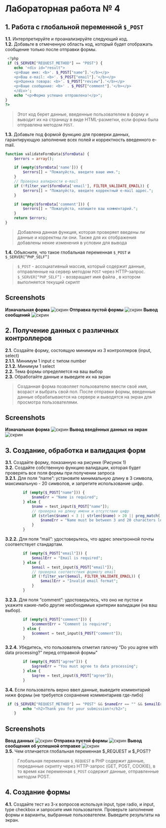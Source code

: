 # Лабораторная работа № 4

## 1.  Работа с глобальной переменной `$_POST`
__1.1.__ Интерпретируйте и проанализируйте следующий код.   
__1.2.__ Добавьте в отмеченную область код, который будет отображать сообщение только после отправки формы.  

```php
 <?php 
 if ($_SERVER["REQUEST_METHOD"] == "POST") {
    echo '<div id="result">
    <p>Ваше имя: <b>'. $_POST["name"].'</b></p>
    <p>Ваш e-mail: <b>'. $_POST["email"].'</b></p>
    <p>Оценка товара: <b>'. $_POST["review"].'</b></p>
    <p>Ваше сообщение: <b>' . $_POST["comment"].'</b></p>
    </div>';
    echo "<p>Форма успешно отправлена!</p>";
}
?>
```
> Этот код берет данные, введенные пользователем в форму и выводит их на страницу в виде HTML-разметки, если форма была отправлена методом `POST`.

__1.3.__ Добавьте под формой функцию для проверки данных, гарантирующую заполнение всех полей и корректность введенного e-mail.  
```php
function validateFormData($formData) {
    $errors = array();

    if (empty($formData['name'])) {
        $errors[] = "Пожалуйста, введите ваше имя.";
    }
    // Проверка валидности e-mail
    if (!filter_var($formData['email'], FILTER_VALIDATE_EMAIL)) {
        $errors[] = "Пожалуйста, введите корректный e-mail адрес.";
    }

    if (empty($formData['comment'])) {
        $errors[] = "Пожалуйста, напишите ваш комментарий.";
    }
    return $errors;
}
```
>Добавлена данная функция, которая проверяет введены ли данные и корректны ли они. Также для их отображения добавлены некие изменения в условии для вывода 

__1.4.__ Объясните, что такое глобальная переменная `$_POST` и `$_SERVER[“PHP_SELF”]`
>`$_POST` - ассоциативный массив, который содержит данные, отправленные на сервер методом `POST` через HTTP-запрос.
`$_SERVER[“PHP_SELF”]` - возвращает имя файла , в котором выполняется текущий скрипт

## Screenshots  
__Изначальная форма__
![скрин](screens/do.jpg)
__Отправка пустой формы__
![скрин](screens/empty.jpg)
__Вывод сообщений__
![скрин](screens/posle.jpg)

## 2. Получение данных с различных контроллеров
__2.1.__ Создайте форму, состоящую минимум из 3 контроллеров (input, select)  
__2.1.1.__ Минимум 1 input с типом number  
__2.1.2.__ Минимум 1 select  
__2.2.__ Тема формы определяется на ваш выбор  
__2.3.__ Обработайте данные и выведите их на экран  

>Созданная форма позволяет пользователю ввести своё имя, возраст и выбрать свой пол. После отправки формы, введенные данные обрабатываются на сервере  и выводятся на экран для просмотра пользователями.

## Screenshots  
__Изначальная форма__
![скрин](screens/nomer2_1.jpg)
__Вывод введённых данных на экран__
![скрин](screens/nomer2_2.jpg)

## 3. Создание, обработка и валидация форм
__3.1.__ Создайте форму, показанную на рисунке (Рисунок 1)  
__3.2.__ Создайте собственную функцию валидации, которая будет проверять все поля формы при получении запроса  
__3.2.1.__ Для поля “name”: установите минимальную длину в 3 символа, максимальную - 20 символов, и запретите использование цифр. 
```php
        if (empty($_POST["name"])) {
            $nameErr = "Name is required";
        } else {
            $name = test_input($_POST["name"]);
            // проверка на длину имени и отсутствие цифр
            if (strlen($name) < 3 || strlen($name) > 20 || preg_match('/[0-9]/', $name)) {
                $nameErr = "Name must be between 3 and 20 characters long and contain no digits";
            }
        }
```
__3.2.2.__ Для поля “mail”: удостоверьтесь, что адрес электронной почты соответствует стандартам.  
```php
        if (empty($_POST["email"])) {
            $emailErr = "Email is required";
        } else {
            $email = test_input($_POST["email"]);
            // проверка соответствия формату email
            if (!filter_var($email, FILTER_VALIDATE_EMAIL)) {
                $emailErr = "Invalid email format";
            }
        }
```
__3.2.3.__ Для поля “comment”: удостоверьтесь, что оно не пустое и укажите какие-либо другие необходимые критерии валидации (на ваш выбор). 
```php
        if (empty($_POST["comment"])) {
            $commentErr = "Comment is required";
        } else {
            $comment = test_input($_POST["comment"]);
        }
``` 
__3.2.4.__ Убедитесь, что пользователь отметил галочку “Do you agree with data processing?” перед отправкой формы"  
```php
        if (empty($_POST["agree"])) {
            $agreeErr = "You must agree to data processing";
        } else {
            $agree = test_input($_POST["agree"]);
        }
```
__3.4.__ Если пользователь верно ввел данные, выведите комментарий ниже формы (не требуется сохранение комментариев где-либо)  
```php
 if ($_SERVER["REQUEST_METHOD"] == "POST" && $nameErr == "" && $emailErr == "" && $commentErr == "" && $agreeErr == "") {
        echo "<h2>Thank you for your submission!</h2>";
    }
```
## Screenshots  
__Ввод данных__
![скрин](screens/vvod_3.jpg)
__Отправка пустой формы__
![скрин](screens/validation.jpg)
__Вывод сообщения об успешной отправке__
![скрин](screens/message.jpg)  
__3.5.__ Чем отличается глобальная переменная $_REQUEST и $_POST?  
>Глобальная переменная `$_REQUEST` в PHP содержит данные, переданные скрипту через HTTP-запрос (GET, POST, COOKIE), в то время как переменная `$_POST` содержит данные, отправленные методом POST.
## 4. Создание формы
__4.1.__ Создайте тест из 3-х вопросов используя input, type radio, и input, type checkbox и запросите имя пользователя. Проверьте заполнение формы и варианты, выбранные пользователем. Выведите результаты на экран.